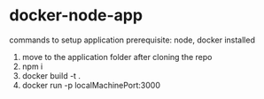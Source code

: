 # docker-node-app
commands to setup application
prerequisite: node, docker installed
1. move to the application folder after cloning the repo
2. npm i
3. docker build -t <docker-tag-name> .
4. docker run -p localMachinePort:3000 <imageName>
